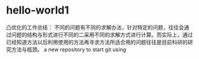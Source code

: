 # hello-world1
凸优化的工作总结：
不同的问题有不同的求解办法，针对特定的问题，往往会通过问题的结构与形式进行不同的二采用不同的求解方式进行计算。而实际上，通过已经知道方法以后利用使用的方法再寻求方法所适合用的问题往往是目前科研的研究方法与瓶颈。
a new repository to start git using
